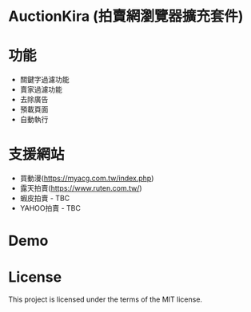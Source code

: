 # AuctionKira (拍賣網瀏覽器擴充套件)

# 功能
  * 關鍵字過濾功能
  * 賣家過濾功能
  * 去除廣告
  * 預載頁面
  * 自動執行

# 支援網站
  * 買動漫(https://myacg.com.tw/index.php)
  * 露天拍賣(https://www.ruten.com.tw/)
  * 蝦皮拍賣 - TBC
  * YAHOO拍賣 - TBC

# Demo



# License
This project is licensed under the terms of the MIT license.